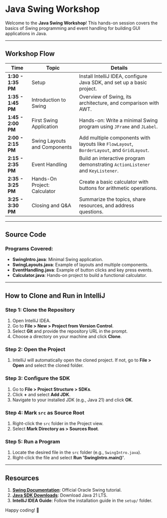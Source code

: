 # Java Swing Workshop

Welcome to the **Java Swing Workshop**! This hands-on session covers the basics of Swing programming and event handling for building GUI applications in Java.

---

## Workshop Flow

| **Time**            | **Topic**                         | **Details**                                                                            |
|----------------------|-----------------------------------|---------------------------------------------------------------------------------------|
| **1:30 - 1:35 PM**  | Setup                             | Install IntelliJ IDEA, configure Java SDK, and set up a basic project.                |
| **1:35 - 1:45 PM**  | Introduction to Swing             | Overview of Swing, its architecture, and comparison with AWT.                        |
| **1:45 - 2:00 PM**  | First Swing Application           | Hands-on: Write a minimal Swing program using `JFrame` and `JLabel`.                 |
| **2:00 - 2:15 PM**  | Swing Layouts and Components      | Add multiple components with layouts like `FlowLayout`, `BorderLayout`, and `GridLayout`. |
| **2:15 - 2:35 PM**  | Event Handling                   | Build an interactive program demonstrating `ActionListener` and `KeyListener`.        |
| **2:35 - 3:25 PM**  | Hands-On Project: Calculator      | Create a basic calculator with buttons for arithmetic operations.                    |
| **3:25 - 3:30 PM**  | Closing and Q&A                   | Summarize the topics, share resources, and address questions.                        |

---

## Source Code

### Programs Covered:
- **SwingIntro.java**: Minimal Swing application.
- **SwingLayouts.java**: Example of layouts and multiple components.
- **EventHandling.java**: Example of button clicks and key press events.
- **Calculator.java**: Hands-on project to build a functional calculator.

---

## How to Clone and Run in IntelliJ

### Step 1: Clone the Repository
1. Open IntelliJ IDEA.
2. Go to **File > New > Project from Version Control**.
3. Select **Git** and provide the repository URL in the prompt.
4. Choose a directory on your machine and click **Clone**.

### Step 2: Open the Project
1. IntelliJ will automatically open the cloned project. If not, go to **File > Open** and select the cloned folder.

### Step 3: Configure the SDK
1. Go to **File > Project Structure > SDKs**.
2. Click **+** and select **Add JDK**.
3. Navigate to your installed JDK (e.g., Java 21) and click **OK**.

### Step 4: Mark `src` as Source Root
1. Right-click the `src` folder in the Project view.
2. Select **Mark Directory as > Sources Root**.

### Step 5: Run a Program
1. Locate the desired file in the `src` folder (e.g., `SwingIntro.java`).
2. Right-click the file and select **Run 'SwingIntro.main()'**.

---

## Resources

1. **[Swing Documentation](https://docs.oracle.com/javase/tutorial/uiswing/)**: Official Oracle Swing tutorial.
2. **[Java SDK Downloads](https://www.oracle.com/java/technologies/javase-downloads.html)**: Download Java 21 LTS.
3. **IntelliJ IDEA Guide**: Follow the installation guide in the `setup/` folder.

Happy coding! 🚀

